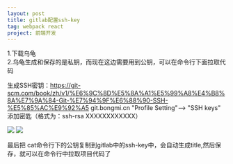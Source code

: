 ```yaml
---
layout: post
title: gitlab配置ssh-key
tag: webpack react
project: 前端开发
---
```


1.下载乌龟  
2.乌龟生成和保存的是私钥，而现在这边需要用到公钥，可以在命令行下面拉取代码


生成SSH密钥：https://git-scm.com/book/zh/v1/%E6%9C%8D%E5%8A%A1%E5%99%A8%E4%B8%8A%E7%9A%84-Git-%E7%94%9F%E6%88%90-SSH-%E5%85%AC%E9%92%A5
git.bongmi.cn "Profile Setting"--> "SSH keys" 添加密匙（格式为：ssh-rsa XXXXXXXXXXXX）

![](https://app.yinxiang.com/shard/s64/res/b5dc4712-0971-4b39-9e6c-b2ab7db11c4b/L0IWP9_%24L8%5B%40KNS%5B%24BU5E%29G.png)
![](https://app.yinxiang.com/shard/s64/res/6f9a0409-b9f3-4541-8ebb-13c9b045e8c6/KYV%5DDY%40Q%5DD%7DL%40ZEX%40LJ8G.png)

最后把 cat命令行下的公钥复制到gitlab中的ssh-key中，会自动生成title,然后保存，就可以在命令行中拉取项目代码了
